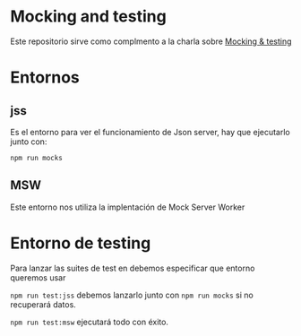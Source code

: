 # Mocking and testing

Este repositorio sirve como complmento a la charla sobre [Mocking & testing](https://mocking-and-testing.vercel.app/)

# Entornos

## jss

Es el entorno para ver el funcionamiento de Json server, hay que ejecutarlo junto con:

`npm run mocks`

## MSW

Este entorno nos utiliza la implentación de Mock Server Worker

# Entorno de testing

Para lanzar las suites de test en debemos especificar que entorno queremos usar

`npm run test:jss` debemos lanzarlo junto con `npm run mocks` si no recuperará datos.

`npm run test:msw` ejecutará todo con éxito.
